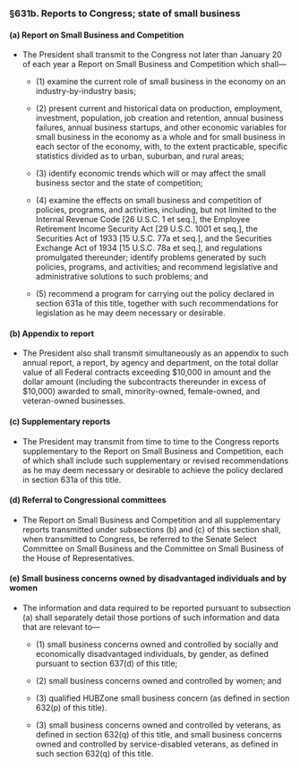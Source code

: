 ### §631b. Reports to Congress; state of small business
#### (a) Report on Small Business and Competition
* The President shall transmit to the Congress not later than January 20 of each year a Report on Small Business and Competition which shall—

  * (1) examine the current role of small business in the economy on an industry-by-industry basis;

  * (2) present current and historical data on production, employment, investment, population, job creation and retention, annual business failures, annual business startups, and other economic variables for small business in the economy as a whole and for small business in each sector of the economy, with, to the extent practicable, specific statistics divided as to urban, suburban, and rural areas;

  * (3) identify economic trends which will or may affect the small business sector and the state of competition;

  * (4) examine the effects on small business and competition of policies, programs, and activities, including, but not limited to the Internal Revenue Code [26 U.S.C. 1 et seq.], the Employee Retirement Income Security Act [29 U.S.C. 1001 et seq.], the Securities Act of 1933 [15 U.S.C. 77a et seq.], and the Securities Exchange Act of 1934 [15 U.S.C. 78a et seq.], and regulations promulgated thereunder; identify problems generated by such policies, programs, and activities; and recommend legislative and administrative solutions to such problems; and

  * (5) recommend a program for carrying out the policy declared in section 631a of this title, together with such recommendations for legislation as he may deem necessary or desirable.

#### (b) Appendix to report
* The President also shall transmit simultaneously as an appendix to such annual report, a report, by agency and department, on the total dollar value of all Federal contracts exceeding $10,000 in amount and the dollar amount (including the subcontracts thereunder in excess of $10,000) awarded to small, minority-owned, female-owned, and veteran-owned businesses.

#### (c) Supplementary reports
* The President may transmit from time to time to the Congress reports supplementary to the Report on Small Business and Competition, each of which shall include such supplementary or revised recommendations as he may deem necessary or desirable to achieve the policy declared in section 631a of this title.

#### (d) Referral to Congressional committees
* The Report on Small Business and Competition and all supplementary reports transmitted under subsections (b) and (c) of this section shall, when transmitted to Congress, be referred to the Senate Select Committee on Small Business and the Committee on Small Business of the House of Representatives.

#### (e) Small business concerns owned by disadvantaged individuals and by women
* The information and data required to be reported pursuant to subsection (a) shall separately detail those portions of such information and data that are relevant to—

  * (1) small business concerns owned and controlled by socially and economically disadvantaged individuals, by gender, as defined pursuant to section 637(d) of this title;

  * (2) small business concerns owned and controlled by women; and

  * (3) qualified HUBZone small business concern (as defined in section 632(p) of this title).

  * (3) small business concerns owned and controlled by veterans, as defined in section 632(q) of this title, and small business concerns owned and controlled by service-disabled veterans, as defined in such section 632(q) of this title.